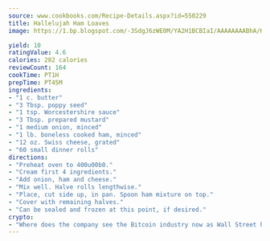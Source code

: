 ```yaml
---
source: www.cookbooks.com/Recipe-Details.aspx?id=550229
title: Hallelujah Ham Loaves
image: https://1.bp.blogspot.com/-3SdgJ6zWE0M/YA2H1BCBIaI/AAAAAAAABhA/KLu9yTsYBMkJQudB_uFGwTypBtmTiBfZgCLcBGAsYHQ/s320/4.png

yield: 10
ratingValue: 4.6
calories: 282 calories
reviewCount: 164
cookTime: PT1H
prepTime: PT45M
ingredients:
- "1 c. butter"
- "3 Tbsp. poppy seed"
- "1 tsp. Worcestershire sauce"
- "3 Tbsp. prepared mustard"
- "1 medium onion, minced"
- "1 lb. boneless cooked ham, minced"
- "12 oz. Swiss cheese, grated"
- "60 small dinner rolls"
directions:
- "Preheat oven to 400u00b0."
- "Cream first 4 ingredients."
- "Add onion, ham and cheese."
- "Mix well. Halve rolls lengthwise."
- "Place, cut side up, in pan. Spoon ham mixture on top."
- "Cover with remaining halves."
- "Can be sealed and frozen at this point, if desired."
crypto:
- "Where does the company see the Bitcoin industry now as Wall Street has begun to embrace it and what was the turning point that legitimatized Bitcoin?"
---
```


